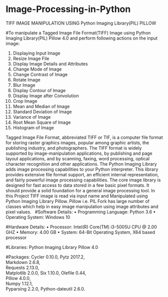 # Image-Processing-in-Python
TIFF IMAGE MANIPULATION USING Python Imaging Library(PIL) PILLOW


#To manipulate a Tagged Image File Format(TIFF) Image using Python Imaging Library(PIL) Pillow 4.0 and 
 perform following actions on the input image:
  1.	Displaying Input Image
  2.	Resize Image File
  3.	Display Image Details and Attributes
  4.	Change Mode of Image
  5.	Change Contrast of Image
  6.	Rotate Image
  7.	Blur Image
  8.	Display Contour of Image
  9.	Display Image after Convolution
  10.	Crop Image
  11.	Mean and Median of Image
  12.	Standard Deviation of Image
  13.	Variance of Image
  14.	Root Mean Square of Image 
  15.	Histogram of Image
 

  Tagged Image File Format, abbreviated TIFF or TIF, is a computer file format for storing raster graphics images, popular among graphic artists, the publishing industry, and photographers. The TIFF format is widely supported by image-manipulation applications, by publishing and page layout applications, and by scanning, faxing, word processing, optical character recognition and other applications.
  The Python Imaging Library adds image processing capabilities to your Python interpreter. This library provides extensive file format support, an efficient internal representation, and fairly powerful image processing capabilities. The core image library is designed for fast access to data stored in a few basic pixel formats. It should provide a solid foundation for a general image processing tool.
  In this Project TIFF image is read via input name and Manipulated using Python Imaging Library Pillow. Pillow i.e. PIL Fork has large number of classes which help in easy image manipulation using image attributes and pixel values.
  
#Software Details:
  • Programming Language: Python 3.6
  •	Operating System: Windows 10

#Hardware Details: 
  •	Processor: Intel(R) Core(TM)  i3-5005U CPU @ 2.00 GHZ
  •	Memory: 4.00 GB
  •	System: 64-Bit Operating System, X64 based processor

#Libraries:
  Python Imaging Library Pillow 4.0

#Packages:
  Cycler 0.10.0, 
  Pytz 2017.2,  
  Markdown 2.6.8,  	
  Requests 2.13.0,  
  Matplotlib 2.0.0, 
  Six 1.10.0, 
  Olefile 0.44, 	 	
  Pillow 4.0.0,   
  Numpy 1.12.1,  
  Pyparsing 2.2.0, 
  Python-dateutil  2.6.0.
